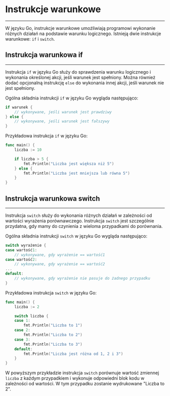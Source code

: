 # Instrukcje warunkowe
---
W języku Go, instrukcje warunkowe umożliwiają programowi wykonanie różnych działań na podstawie warunku logicznego. Istnieją dwie instrukcje warunkowe: `if` i `switch`.

## Instrukcja warunkowa if
---
Instrukcja `if` w języku Go służy do sprawdzenia warunku logicznego i wykonania określonej akcji, jeśli warunek jest spełniony. Można również dodać opcjonalną instrukcję `else` do wykonania innej akcji, jeśli warunek nie jest spełniony.

Ogólna składnia instrukcji `if` w języku Go wygląda następująco:

```go
if warunek {
    // wykonywane, jeśli warunek jest prawdziwy
} else {
    // wykonywane, jeśli warunek jest fałszywy
}
```

Przykładowa instrukcja `if` w języku Go:

```go
func main() {
    liczba := 10

    if liczba > 5 {
        fmt.Println("Liczba jest większa niż 5")
    } else {
        fmt.Println("Liczba jest mniejsza lub równa 5")
    }
}
```

## Instrukcja warunkowa switch
---
Instrukcja `switch` służy do wykonania różnych działań w zależności od wartości wyrażenia porównawczego. Instrukcja `switch` jest szczególnie przydatna, gdy mamy do czynienia z wieloma przypadkami do porównania.

Ogólna składnia instrukcji `switch` w języku Go wygląda następująco:

```go
switch wyrażenie {
case wartość1:
    // wykonywane, gdy wyrażenie == wartość1
case wartość2:
    // wykonywane, gdy wyrażenie == wartość2
...
default:
    // wykonywane, gdy wyrażenie nie pasuje do żadnego przypadku
}
```

Przykładowa instrukcja `switch` w języku Go:

```go
func main() {
    liczba := 2

    switch liczba {
    case 1:
        fmt.Println("Liczba to 1")
    case 2:
        fmt.Println("Liczba to 2")
    case 3:
        fmt.Println("Liczba to 3")
    default:
        fmt.Println("Liczba jest różna od 1, 2 i 3")
    }
}
```

W powyższym przykładzie instrukcja `switch` porównuje wartość zmiennej `liczba` z każdym przypadkiem i wykonuje odpowiedni blok kodu w zależności od wartości. W tym przypadku zostanie wydrukowane "Liczba to 2".